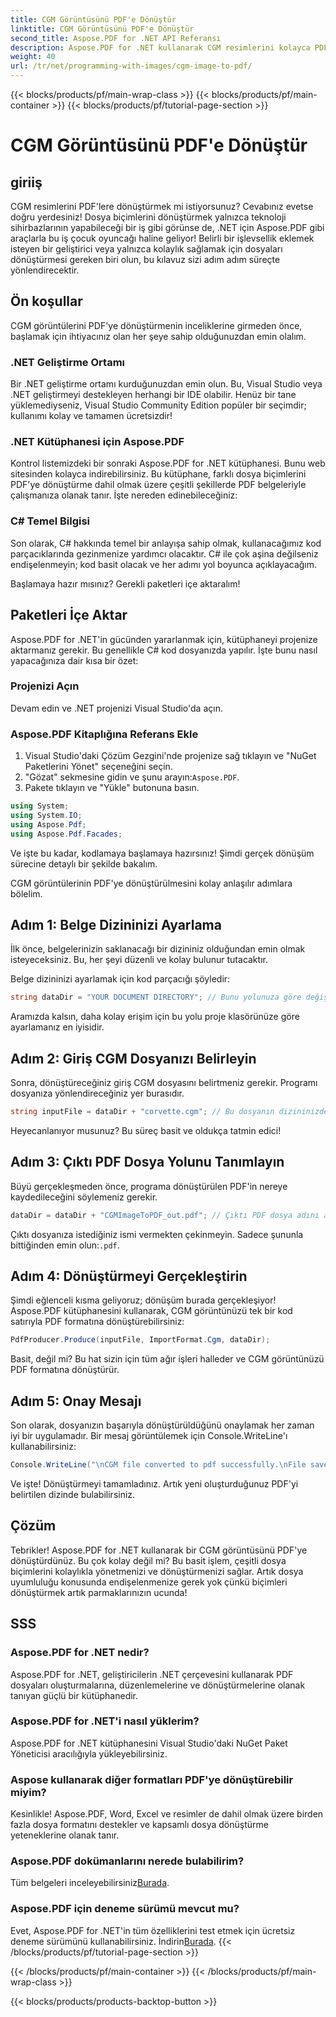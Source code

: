 ```yaml
---
title: CGM Görüntüsünü PDF'e Dönüştür
linktitle: CGM Görüntüsünü PDF'e Dönüştür
second_title: Aspose.PDF for .NET API Referansı
description: Aspose.PDF for .NET kullanarak CGM resimlerini kolayca PDF'ye dönüştürün. Bu basit adım adım kılavuzu izleyin ve dosya dönüştürme sürecinizi hızlandırın.
weight: 40
url: /tr/net/programming-with-images/cgm-image-to-pdf/
---
```


{{< blocks/products/pf/main-wrap-class >}}
{{< blocks/products/pf/main-container >}}
{{< blocks/products/pf/tutorial-page-section >}}

# CGM Görüntüsünü PDF'e Dönüştür

## giriiş

CGM resimlerini PDF'lere dönüştürmek mi istiyorsunuz? Cevabınız evetse doğru yerdesiniz! Dosya biçimlerini dönüştürmek yalnızca teknoloji sihirbazlarının yapabileceği bir iş gibi görünse de, .NET için Aspose.PDF gibi araçlarla bu iş çocuk oyuncağı haline geliyor! Belirli bir işlevsellik eklemek isteyen bir geliştirici veya yalnızca kolaylık sağlamak için dosyaları dönüştürmesi gereken biri olun, bu kılavuz sizi adım adım süreçte yönlendirecektir.

## Ön koşullar

CGM görüntülerini PDF'ye dönüştürmenin inceliklerine girmeden önce, başlamak için ihtiyacınız olan her şeye sahip olduğunuzdan emin olalım.

### .NET Geliştirme Ortamı

Bir .NET geliştirme ortamı kurduğunuzdan emin olun. Bu, Visual Studio veya .NET geliştirmeyi destekleyen herhangi bir IDE olabilir. Henüz bir tane yüklemediyseniz, Visual Studio Community Edition popüler bir seçimdir; kullanımı kolay ve tamamen ücretsizdir!

### .NET Kütüphanesi için Aspose.PDF

Kontrol listemizdeki bir sonraki Aspose.PDF for .NET kütüphanesi. Bunu web sitesinden kolayca indirebilirsiniz. Bu kütüphane, farklı dosya biçimlerini PDF'ye dönüştürme dahil olmak üzere çeşitli şekillerde PDF belgeleriyle çalışmanıza olanak tanır. İşte nereden edinebileceğiniz:

### C# Temel Bilgisi

Son olarak, C# hakkında temel bir anlayışa sahip olmak, kullanacağımız kod parçacıklarında gezinmenize yardımcı olacaktır. C# ile çok aşina değilseniz endişelenmeyin; kod basit olacak ve her adımı yol boyunca açıklayacağım.

Başlamaya hazır mısınız? Gerekli paketleri içe aktaralım!

## Paketleri İçe Aktar

Aspose.PDF for .NET'in gücünden yararlanmak için, kütüphaneyi projenize aktarmanız gerekir. Bu genellikle C# kod dosyanızda yapılır. İşte bunu nasıl yapacağınıza dair kısa bir özet:

### Projenizi Açın

Devam edin ve .NET projenizi Visual Studio'da açın. 

### Aspose.PDF Kitaplığına Referans Ekle

1. Visual Studio'daki Çözüm Gezgini'nde projenize sağ tıklayın ve "NuGet Paketlerini Yönet" seçeneğini seçin.
2.  "Gözat" sekmesine gidin ve şunu arayın:`Aspose.PDF`.
3. Pakete tıklayın ve "Yükle" butonuna basın.

```csharp
using System;
using System.IO;
using Aspose.Pdf;
using Aspose.Pdf.Facades;
```

Ve işte bu kadar, kodlamaya başlamaya hazırsınız! Şimdi gerçek dönüşüm sürecine detaylı bir şekilde bakalım.

CGM görüntülerinin PDF'ye dönüştürülmesini kolay anlaşılır adımlara bölelim.

## Adım 1: Belge Dizininizi Ayarlama

İlk önce, belgelerinizin saklanacağı bir dizininiz olduğundan emin olmak isteyeceksiniz. Bu, her şeyi düzenli ve kolay bulunur tutacaktır. 

Belge dizininizi ayarlamak için kod parçacığı şöyledir:

```csharp
string dataDir = "YOUR DOCUMENT DIRECTORY"; // Bunu yolunuza göre değiştirin
```

Aramızda kalsın, daha kolay erişim için bu yolu proje klasörünüze göre ayarlamanız en iyisidir.

## Adım 2: Giriş CGM Dosyanızı Belirleyin

Sonra, dönüştüreceğiniz giriş CGM dosyasını belirtmeniz gerekir. Programı dosyanıza yönlendireceğiniz yer burasıdır.

```csharp
string inputFile = dataDir + "corvette.cgm"; // Bu dosyanın dizininizde mevcut olduğundan emin olun
```

Heyecanlanıyor musunuz? Bu süreç basit ve oldukça tatmin edici!

## Adım 3: Çıktı PDF Dosya Yolunu Tanımlayın

Büyü gerçekleşmeden önce, programa dönüştürülen PDF'in nereye kaydedileceğini söylemeniz gerekir.

```csharp
dataDir = dataDir + "CGMImageToPDF_out.pdf"; // Çıktı PDF dosya adını ayarlayın
```

 Çıktı dosyanıza istediğiniz ismi vermekten çekinmeyin. Sadece şununla bittiğinden emin olun:`.pdf`.

## Adım 4: Dönüştürmeyi Gerçekleştirin

Şimdi eğlenceli kısma geliyoruz; dönüşüm burada gerçekleşiyor! Aspose.PDF kütüphanesini kullanarak, CGM görüntünüzü tek bir kod satırıyla PDF formatına dönüştürebilirsiniz:

```csharp
PdfProducer.Produce(inputFile, ImportFormat.Cgm, dataDir);
```

Basit, değil mi? Bu hat sizin için tüm ağır işleri halleder ve CGM görüntünüzü PDF formatına dönüştürür.

## Adım 5: Onay Mesajı

Son olarak, dosyanızın başarıyla dönüştürüldüğünü onaylamak her zaman iyi bir uygulamadır. Bir mesaj görüntülemek için Console.WriteLine'ı kullanabilirsiniz:

```csharp
Console.WriteLine("\nCGM file converted to pdf successfully.\nFile saved at " + dataDir);
```

Ve işte! Dönüştürmeyi tamamladınız. Artık yeni oluşturduğunuz PDF'yi belirtilen dizinde bulabilirsiniz.

## Çözüm

Tebrikler! Aspose.PDF for .NET kullanarak bir CGM görüntüsünü PDF'ye dönüştürdünüz. Bu çok kolay değil mi? Bu basit işlem, çeşitli dosya biçimlerini kolaylıkla yönetmenizi ve dönüştürmenizi sağlar. Artık dosya uyumluluğu konusunda endişelenmenize gerek yok çünkü biçimleri dönüştürmek artık parmaklarınızın ucunda!

## SSS

### Aspose.PDF for .NET nedir?  
Aspose.PDF for .NET, geliştiricilerin .NET çerçevesini kullanarak PDF dosyaları oluşturmalarına, düzenlemelerine ve dönüştürmelerine olanak tanıyan güçlü bir kütüphanedir.

### Aspose.PDF for .NET'i nasıl yüklerim?  
Aspose.PDF for .NET kütüphanesini Visual Studio'daki NuGet Paket Yöneticisi aracılığıyla yükleyebilirsiniz.

### Aspose kullanarak diğer formatları PDF'ye dönüştürebilir miyim?  
Kesinlikle! Aspose.PDF, Word, Excel ve resimler de dahil olmak üzere birden fazla dosya formatını destekler ve kapsamlı dosya dönüştürme yeteneklerine olanak tanır.

### Aspose.PDF dokümanlarını nerede bulabilirim?  
 Tüm belgeleri inceleyebilirsiniz[Burada](https://reference.aspose.com/pdf/net/).

### Aspose.PDF için deneme sürümü mevcut mu?  
 Evet, Aspose.PDF for .NET'in tüm özelliklerini test etmek için ücretsiz deneme sürümünü kullanabilirsiniz. İndirin[Burada](https://releases.aspose.com/).
{{< /blocks/products/pf/tutorial-page-section >}}

{{< /blocks/products/pf/main-container >}}
{{< /blocks/products/pf/main-wrap-class >}}

{{< blocks/products/products-backtop-button >}}
